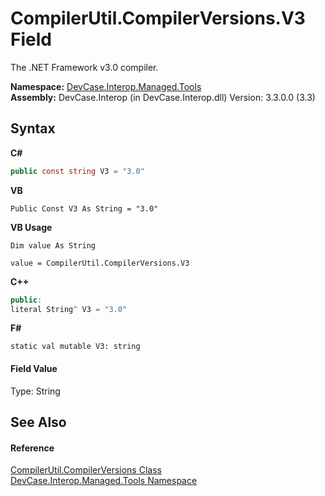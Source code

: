 # CompilerUtil.CompilerVersions.V3 Field
 

The .NET Framework v3.0 compiler.

**Namespace:**&nbsp;<a href="N_DevCase_Interop_Managed_Tools">DevCase.Interop.Managed.Tools</a><br />**Assembly:**&nbsp;DevCase.Interop (in DevCase.Interop.dll) Version: 3.3.0.0 (3.3)

## Syntax

**C#**<br />
``` C#
public const string V3 = "3.0"
```

**VB**<br />
``` VB
Public Const V3 As String = "3.0"
```

**VB Usage**<br />
``` VB Usage
Dim value As String

value = CompilerUtil.CompilerVersions.V3

```

**C++**<br />
``` C++
public:
literal String^ V3 = "3.0"
```

**F#**<br />
``` F#
static val mutable V3: string
```


#### Field Value
Type: String

## See Also


#### Reference
<a href="T_DevCase_Interop_Managed_Tools_CompilerUtil_CompilerVersions">CompilerUtil.CompilerVersions Class</a><br /><a href="N_DevCase_Interop_Managed_Tools">DevCase.Interop.Managed.Tools Namespace</a><br />